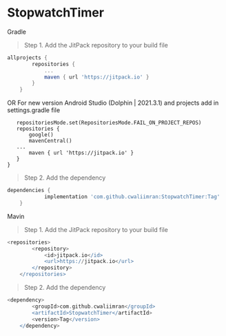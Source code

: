 # StopwatchTimer
Gradle
> Step 1. Add the JitPack repository to your build file

```gradle
allprojects {
		repositories {
			...
			maven { url 'https://jitpack.io' }
		}
	}
  ```
  OR For new version Android Studio (Dolphin | 2021.3.1) and projects add in settings.gradle file
 ``` dependencyResolutionManagement {
    repositoriesMode.set(RepositoriesMode.FAIL_ON_PROJECT_REPOS)
    repositories {
        google()
        mavenCentral()
	...
        maven { url 'https://jitpack.io' }
    }
}
  ```
  
> Step 2. Add the dependency

``` gradle
dependencies {
	        implementation 'com.github.cwaliimran:StopwatchTimer:Tag'
	}
  ```

Mavin
> Step 1. Add the JitPack repository to your build file

```gradle
<repositories>
		<repository>
		    <id>jitpack.io</id>
		    <url>https://jitpack.io</url>
		</repository>
	</repositories>
  ```
> Step 2. Add the dependency

``` gradle
<dependency>
	    <groupId>com.github.cwaliimran</groupId>
	    <artifactId>StopwatchTimer</artifactId>
	    <version>Tag</version>
	</dependency>
  ```
  
